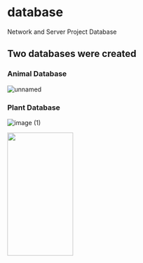 # database
Network and Server Project Database

## Two databases were created 


### Animal Database

![unnamed](https://user-images.githubusercontent.com/81640578/184693062-07a27e30-ed6f-4988-a8a8-610236e307fb.png)


### Plant Database

![image (1)](https://user-images.githubusercontent.com/81640578/184692288-b94db06f-2da8-4b22-9bfc-48f333a8365c.png)

<img src="https://user-images.githubusercontent.com/81640578/184692288-b94db06f-2da8-4b22-9bfc-48f333a8365c.png" width="150" height="280">
